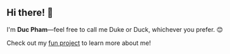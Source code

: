 ## Hi there! 👋

I'm **Duc Pham**—feel free to call me Duke or Duck, whichever you prefer. 😊

Check out my [fun project](https://ducpham-io.vercel.app/) to learn more about me!
